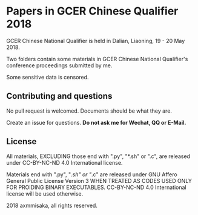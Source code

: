 # Papers in GCER Chinese Qualifier 2018

GCER Chinese National Qualifier is held in Dalian, Liaoning, 19 - 20 May 2018.

Two folders contain some materials in GCER Chinese National Qualifier's conference proceedings submitted by me. 

Some sensitive data is censored. 

## Contributing and questions

No pull request is welcomed. Documents should be what they are.

Create an issue for questions. **Do not ask me for Wechat, QQ or E-Mail.**

## License
All materials, EXCLUDING those end with ".py", "*.sh" or ".c", are released under CC-BY-NC-ND 4.0 International license. 

Materials end with ".py", "*.sh" or "*.c" are released under GNU Affero General Public License Version 3 WHEN TREATED AS CODES USED ONLY FOR PROIDING BINARY EXECUTABLES. CC-BY-NC-ND 4.0 International license will be used otherwise.

2018 axmmisaka, all rights reserved.
